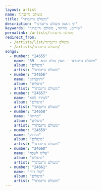 ```yaml
---
layout: artist
name: משולם גרינברגר
title: "משולם גרינברגר"
description: "דף האמן משולם גרינברגר"
keywords: "שירים, מוזיקה, משולם גרינברגר"
permalink: /artists/משולם-גרינברגר
redirect_from:
  - /artists/list/משולם גרינברגר
  - /artists/משולם-גרינברגר/
songs:
  - number: "24655"
    name: "39 - משולם גרינברגר - מעין עולם הבא"
    album: "סינגלים"
    artist: "משולם גרינברגר"
  - number: "24656"
    name: "ותתפרקון"
    album: "סינגלים"
    artist: "משולם גרינברגר"
  - number: "24657"
    name: "לעתיד לבוא"
    album: "סינגלים"
    artist: "משולם גרינברגר"
  - number: "24658"
    name: "מחילה"
    album: "סינגלים"
    artist: "משולם גרינברגר"
  - number: "24659"
    name: "מרחוק"
    album: "סינגלים"
    artist: "משולם גרינברגר"
  - number: "24660"
    name: "עלינו לשבח"
    album: "סינגלים"
    artist: "משולם גרינברגר"
  - number: "24661"
    name: "קול דודי"
    album: "סינגלים"
    artist: "משולם גרינברגר"
---
```

